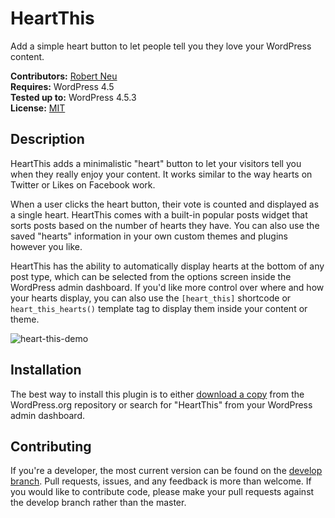 # HeartThis

Add a simple heart button to let people tell you they love your WordPress content.

__Contributors:__ [Robert Neu](https://github.com/robneu)  
__Requires:__ WordPress 4.5  
__Tested up to:__ WordPress 4.5.3  
__License:__ [MIT](http://wpsitecare.mit-license.org/)  

## Description ##

HeartThis adds a minimalistic "heart" button to let your visitors tell you when they really enjoy your content. It works similar to the way hearts on Twitter or Likes on Facebook work.

When a user clicks the heart button, their vote is counted and displayed as a single heart. HeartThis comes with a built-in popular posts widget that sorts posts based on the number of hearts they have. You can also use the saved "hearts" information in your own custom themes and plugins however you like.

HeartThis has the ability to automatically display hearts at the bottom of any post type, which can be selected from the options screen inside the WordPress admin dashboard. If you'd like more control over where and how your hearts display, you can also use the `[heart_this]` shortcode or `heart_this_hearts()` template tag to display them inside your content or theme.

![heart-this-demo](https://cloud.githubusercontent.com/assets/2184093/17304168/3b528e66-57f2-11e6-9d4c-2661f79e7173.gif)

## Installation ##

The best way to install this plugin is to either [download a copy](https://wordpress.org/plugins/heart-this/) from the WordPress.org repository or search for "HeartThis" from your WordPress admin dashboard.

## Contributing ##

If you're a developer, the most current version can be found on the [develop branch](https://github.com/wpsitecare/heart-this/tree/develop). Pull requests, issues, and any feedback is more than welcome. If you would like to contribute code, please make your pull requests against the develop branch rather than the master.
